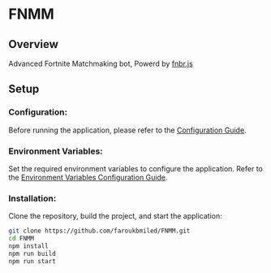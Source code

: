 # FNMM

## Overview

Advanced Fortnite Matchmaking bot, Powerd by [fnbr.js](https://github.com/fnbrjs/fnbr.js)

## Setup

### Configuration:

Before running the application, please refer to the [Configuration Guide](md/CONFIG.md).

### Environment Variables:

Set the required environment variables to configure the application. Refer to the [Environment Variables Configuration Guide](md/ENV.md).

### Installation:

Clone the repository, build the project, and start the application:

```bash
git clone https://github.com/faroukbmiled/FNMM.git
cd FNMM
npm install
npm run build
npm run start
